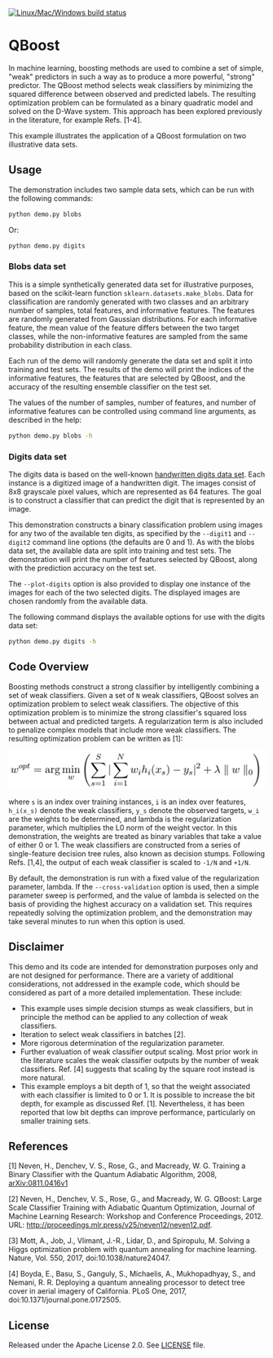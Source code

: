 [![Linux/Mac/Windows build status](
  https://circleci.com/gh/dwave-examples/qboost.svg?style=svg)](
  https://circleci.com/gh/dwave-examples/qboost)

# QBoost

In machine learning, boosting methods are used to combine a set of simple,
"weak" predictors in such a way as to produce a more powerful, "strong"
predictor.  The QBoost method selects weak classifiers by minimizing the squared
difference between observed and predicted labels.  The resulting optimization
problem can be formulated as a binary quadratic model and solved on the D-Wave
system.  This approach has been explored previously in the literature, for
example Refs. [1-4].

This example illustrates the application of a QBoost formulation on two
illustrative data sets.

## Usage

The demonstration includes two sample data sets, which can be run with the
following commands:

```bash
python demo.py blobs
```

Or:

```bash
python demo.py digits
```

### Blobs data set

This is a simple synthetically generated data set for illustrative purposes,
based on the scikit-learn function `sklearn.datasets.make_blobs`.  Data for
classification are randomly generated with two classes and an arbitrary number
of samples, total features, and informative features.  The features are randomly
generated from Gaussian distributions.  For each informative feature, the mean
value of the feature differs between the two target classes, while the
non-informative features are sampled from the same probability distribution in
each class.

Each run of the demo will randomly generate the data set and split it into
training and test sets. The results of the demo will print the indices of the
informative features, the features that are selected by QBoost, and the accuracy
of the resulting ensemble classifier on the test set.

The values of the number of samples, number of features, and number of
informative features can be controlled using command line arguments, as
described in the help:

```bash
python demo.py blobs -h
```

### Digits data set

The digits data is based on the well-known [handwritten digits data
set](https://scikit-learn.org/stable/datasets/toy_dataset.html#optical-recognition-of-handwritten-digits-dataset).
Each instance is a digitized image of a handwritten digit.  The images consist
of 8x8 grayscale pixel values, which are represented as 64 features.  The goal
is to construct a classifier that can predict the digit that is represented by
an image.

This demonstration constructs a binary classification problem using images for
any two of the available ten digits, as specified by the `--digit1` and
`--digit2` command line options (the defaults are 0 and 1).  As with the blobs
data set, the available data are split into training and test sets.  The
demonstration will print the number of features selected by QBoost, along with
the prediction accuracy on the test set.

The `--plot-digits` option is also provided to display one instance of the
images for each of the two selected digits.  The displayed images are chosen
randomly from the available data.

The following command displays the available options for use with the digits
data set:

```bash
python demo.py digits -h
```

## Code Overview

Boosting methods construct a strong classifier by intelligently combining a set
of weak classifiers.  Given a set of `N` weak classifiers, QBoost solves an
optimization problem to select weak classifiers.  The objective of this
optimization problem is to minimize the strong classifier's squared loss between
actual and predicted targets.  A regularization term is also included to
penalize complex models that include more weak classifiers.  The resulting
optimization problem can be written as [1]:

![Objective](saved/images/objective.png)

where `s` is an index over training instances, `i` is an index over features,
`h_i(x_s)` denote the weak classifiers, `y_s` denote the observed targets, `w_i`
are the weights to be determined, and lambda is the regularization parameter,
which multiplies the L0 norm of the weight vector.  In this demonstration, the
weights are treated as binary variables that take a value of either 0 or 1.  The
weak classifiers are constructed from a series of single-feature decision tree
rules, also known as decision stumps.  Following Refs. [1,4], the output of each
weak classifier is scaled to `-1/N` and `+1/N`.

By default, the demonstration is run with a fixed value of the regularization
parameter, lambda.  If the `--cross-validation` option is used, then a simple
parameter sweep is performed, and the value of lambda is selected on the basis
of providing the highest accuracy on a validation set.  This requires repeatedly
solving the optimization problem, and the demonstration may take several minutes
to run when this option is used.

## Disclaimer

This demo and its code are intended for demonstration purposes only and are not
designed for performance.  There are a variety of additional considerations, not
addressed in the example code, which should be considered as part of a more
detailed implementation.  These include:

- This example uses simple decision stumps as weak classifiers, but in principle
  the method can be applied to any collection of weak classifiers.
- Iteration to select weak classifiers in batches [2].
- More rigorous determination of the regularization parameter.
- Further evaluation of weak classifier output scaling.  Most prior work in the
  literature scales the weak classifier outputs by the number of weak
  classifiers.  Ref. [4] suggests that scaling by the square root instead
  is more natural.
- This example employs a bit depth of 1, so that the weight associated with each
  classifier is limited to 0 or 1.  It is possible to increase the bit depth,
  for example as discussed Ref. [1].  Nevertheless, it has been reported
  that low bit depths can improve performance, particularly on smaller training
  sets.

## References

[1] Neven, H., Denchev, V. S., Rose, G., and Macready, W. G.  Training a Binary
Classifier with the Quantum Adiabatic Algorithm, 2008,
[arXiv:0811.0416v1](https://arxiv.org/pdf/0811.0416.pdf)

[2] Neven, H., Denchev, V. S., Rose, G., and Macready, W. G.  QBoost: Large Scale
Classifier Training with Adiabatic Quantum Optimization, Journal of Machine
Learning Research: Workshop and Conference Proceedings, 2012.  URL:
http://proceedings.mlr.press/v25/neven12/neven12.pdf.

[3] Mott, A., Job, J., Vlimant, J.-R., Lidar, D., and Spiropulu, M.  Solving a Higgs
optimization problem with quantum annealing for machine learning.  Nature,
Vol. 550, 2017, doi:10.1038/nature24047.

[4] Boyda, E., Basu, S., Ganguly, S., Michaelis, A., Mukhopadhyay, S., and Nemani,
R. R.  Deploying a quantum annealing processor to detect tree cover in aerial
imagery of California.  PLoS One, 2017, doi:10.1371/journal.pone.0172505.

## License

Released under the Apache License 2.0. See [LICENSE](LICENSE) file.
